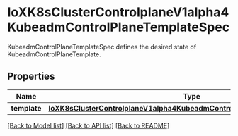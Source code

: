 # IoXK8sClusterControlplaneV1alpha4KubeadmControlPlaneTemplateSpec

KubeadmControlPlaneTemplateSpec defines the desired state of KubeadmControlPlaneTemplate.
## Properties
Name | Type | Description | Notes
------------ | ------------- | ------------- | -------------
**template** | [**IoXK8sClusterControlplaneV1alpha4KubeadmControlPlaneTemplateSpecTemplate**](IoXK8sClusterControlplaneV1alpha4KubeadmControlPlaneTemplateSpecTemplate.md) |  | 

[[Back to Model list]](../README.md#documentation-for-models) [[Back to API list]](../README.md#documentation-for-api-endpoints) [[Back to README]](../README.md)



